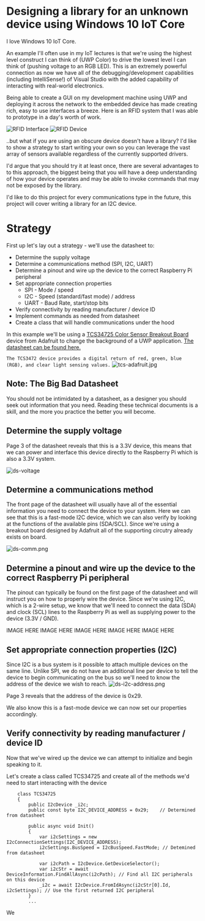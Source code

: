 # Designing a library for an unknown device using Windows 10 IoT Core
I love Windows 10 IoT Core.

An example I'll often use in my IoT lectures is that we're using the highest level construct I can think of (UWP Color) to drive the lowest level I can think of (pushing voltage to an RGB LED). This is an extremely powerful connection as now we have all of the debugging/development capabilities (including IntelliSense!) of Visual Studio with the added capability of interacting with real-world electronics.

Being able to create a GUI on my development machine using UWP and deploying it across the network to the embedded device has made creating rich, easy to use interfaces a breeze. Here is an RFID system that I was able to prototype in a day's worth of work.

![RFID Interface](./images/rfid-gui.jpg)
![RFID Device](./images/rfid-device.jpg)


..but what if you are using an obscure device doesn't have a library? I'd like to show a strategy to start writing your own so you can leverage the vast array of sensors available regardless of the currently supported drivers. 

I'd argue that you should try it at least once, there are several advantages to to this approach, the biggest being that you will have a deep understanding of how your device operates and may be able to invoke commands that may not be exposed by the library.

I'd like to do this project for every communications type in the future, this project will cover writing a library for an I2C device.
# Strategy
First up let's lay out a strategy - we'll use the datasheet to:
* Determine the supply voltage
* Determine a communications method (SPI, I2C, UART)
* Determine a pinout and wire up the device to the correct Raspberry Pi peripheral
* Set appropriate connection properties
    * SPI - Mode / speed
    * I2C - Speed (standard/fast mode) / address
    * UART - Baud Rate, start/stop bits
* Verify connectivity by reading manufacturer / device ID
* Implement commands as needed from datasheet
* Create a class that will handle communications under the hood

In this example we'll be using a [TCS34725 Color Sensor Breakout Board](https://www.adafruit.com/product/1334) device from Adafruit to change the background of a UWP application. [The datasheet can be found here.](https://cdn-shop.adafruit.com/datasheets/TCS34725.pdf)

`The TCS3472 device provides a digital return of red, green, blue (RGB), and clear light sensing values.`
![tcs-adafruit.jpg](./images/tcs-adafruit.jpg)

## Note: The Big Bad Datasheet
You should not be intimidated by a datasheet, as a designer you should seek out information that you need. Reading these technical documents is a skill, and the more you practice the better you will become.

## Determine the supply voltage
Page 3 of the datasheet reveals that this is a 3.3V device, this means that we can power and interface this device directly to the Raspberry Pi which is also a 3.3V system.

![ds-voltage](./images/ds-voltage.png)

## Determine a communications method
The front page of the datasheet will usually have all of the essential information you need to connect the device to your system. Here we can see that this is a fast-mode I2C device, which we can also verify by looking at the functions of the available pins (SDA/SCL). Since we're using a breakout board designed by Adafruit all of the supporting circutry already exists on board.

![ds-comm.png](./images/ds-comm.png)

## Determine a pinout and wire up the device to the correct Raspberry Pi peripheral
The pinout can typically be found on the first page of the datasheet and will instruct you on how to properly wire the device. Since we're using I2C, which is a 2-wire setup, we know that we'll need to connect the data (SDA) and clock (SCL) lines to the Raspberry Pi as well as supplying power to the device (3.3V / GND).

IMAGE HERE
IMAGE HERE
IMAGE HERE
IMAGE HERE
IMAGE HERE

## Set appropriate connection properties (I2C)
Since I2C is a bus system is it possible to attach multiple devices on the same line. Unlike SPI, we do not have an additional line per device to tell the device to begin communicating on the bus so we'll need to know the address of the device we wish to reach.
![ds-i2c-address.png](./images/ds-i2c-address.png)

Page 3 reveals that the address of the device is 0x29.

We also know this is a fast-mode device we can now set our properties accordingly. 

## Verify connectivity by reading manufacturer / device ID
Now that we've wired up the device we can attempt to initialize and begin speaking to it.

Let's create a class called TCS34725 and create all of the methods we'd need to start interacting with the device

```CSHARP
    class TCS34725
    {
        public I2cDevice _i2c;
        public const byte I2C_DEVICE_ADDRESS = 0x29;    // Determined from datasheet

        public async void Init()
        {
            var i2cSettings = new I2cConnectionSettings(I2C_DEVICE_ADDRESS);
            i2cSettings.BusSpeed = I2cBusSpeed.FastMode; // Detemined from datasheet

            var i2cPath = I2cDevice.GetDeviceSelector();
            var i2cStr = await DeviceInformation.FindAllAsync(i2cPath); // Find all I2C peripherals on this device
            _i2c = await I2cDevice.FromIdAsync(i2cStr[0].Id, i2cSettings); // Use the first returned I2C peripheral
        }
        ...
```

We 